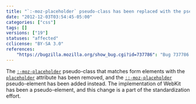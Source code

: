 ```yaml
---
title: "`:-moz-placeholder` pseudo-class has been replaced with the pseudo-element"
date: "2012-12-03T03:54:45-05:00"
categories: ["css"]
tags: []
versions: ["19"]
statuses: "affected"
cclicense: "BY-SA 3.0"
references:
    "https://bugzilla.mozilla.org/show_bug.cgi?id=737786": "Bug 737786 – Switch from :-moz-placeholder to ::-moz-placeholder (pseudo-class to pseudo-element)"
---
```

The [`:-moz-placeholder`](https://developer.mozilla.org/en-US/docs/Web/CSS/:-moz-placeholder) pseudo-class that matches form elements with the [`placeholder`](https://developer.mozilla.org/en-US/docs/Web/HTML/Forms_in_HTML#The_placeholder_attribute) attribute has been removed, and the [`::-moz-placeholder`](https://developer.mozilla.org/en-US/docs/Web/CSS/::-moz-placeholder) pseudo-element has been added instead. The implementation of WebKit has been a pseudo-element, and this change is a part of the standardization effort.
